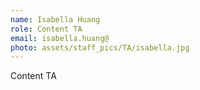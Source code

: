 ```yaml
---
name: Isabella Huang
role: Content TA
email: isabella.huang@
photo: assets/staff_pics/TA/isabella.jpg
---
```


Content TA